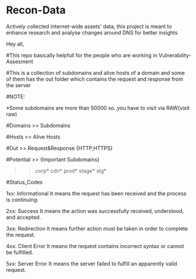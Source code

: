 # Recon-Data
Actively collected internet-wide assets' data, this project is meant to enhance research and analyse changes around DNS for better insights

Hey all,


#This repo basically helpfull for the people who are working in Vulnerability-Assesment

#This is a collection of subdomains and alive hosts of a domain and some of them has the out folder which contains the request and response from 
the server

#NOTE:

*Some subdomains are more than 50000 so..you have to visit via RAW(visit raw)

#Domains  >>  Subdomains

#Hosts   >> Alive Hosts

#Out  >>  Request&Response {HTTP,HTTPS}

#Potential  >>  {Important Subdomains} 
  >> corp*
  >>  cdn*
  >>  prod*
  >>  stage*
  >>  stg*
  
 #Status_Codes 
 
 1xx: Informational
It means the request has been received and the process is continuing.

 2xx: Success
It means the action was successfully received, understood, and accepted.

 3xx: Redirection
It means further action must be taken in order to complete the request.

 4xx: Client Error
It means the request contains incorrect syntax or cannot be fulfilled.

 5xx: Server Error
It means the server failed to fulfill an apparently valid request.
